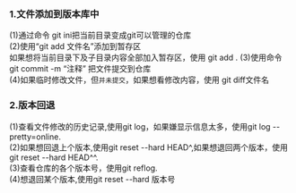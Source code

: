 ### 1.文件添加到版本库中    
(1)通过命令 git ini把当前目录变成git可以管理的仓库  
(2)使用“git add 文件名”添加到暂存区  
   如果想将当前目录下及子目录内容全部加入暂存区，使用 git add .
(3)使用命令 git commit -m “注释” 把文件提交到仓库  
(4)如果临时修改文件，但`并未提交`，如果想看修改内容，使用 git diff文件名  
### 2.版本回退
(1)查看文件修改的历史记录,使用git log，如果嫌显示信息太多，使用git log --pretty=online.  
(2)如果想回退上个版本,使用git reset --hard HEAD^,如果想退回两个版本，使用git reset --hard HEAD^^.  
(3)查看仓库的各个版本号，使用git reflog.  
(4)想退回某个版本,使用git reset --hard 版本号

 
